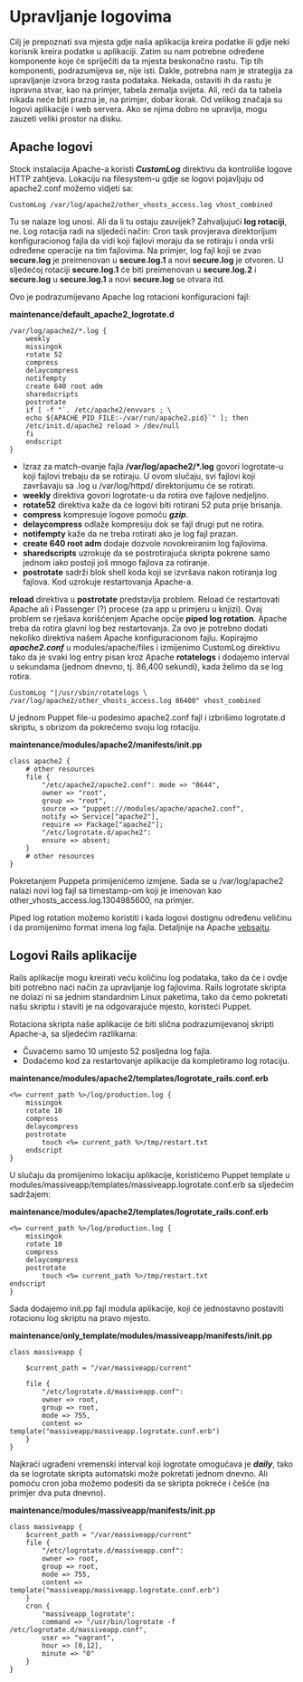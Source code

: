 # Upravljanje logovima

Cilj je prepoznati sva mjesta gdje naša aplikacija kreira podatke ili gdje neki korisnik kreira podatke u aplikaciji. Zatim su nam potrebne određene komponente koje će spriječiti da ta mjesta beskonačno rastu. Tip tih komponenti, podrazumijeva se, nije isti. Dakle, potrebna nam je strategija za upravljanje izvora brzog rasta podataka. Nekada, ostaviti ih da rastu je ispravna stvar, kao na primjer, tabela zemalja svijeta. Ali, reći da ta tabela nikada neće biti prazna je, na primjer, dobar korak. 
Od velikog značaja su logovi aplikacije i web servera. Ako se njima dobro ne upravlja, mogu zauzeti veliki prostor na disku. 

## Apache logovi

Stock instalacija Apache-a koristi ***CustomLog*** direktivu da kontroliše logove HTTP zahtjeva. Lokaciju na filesystem-u gdje se logovi pojavljuju od apache2.conf možemo vidjeti sa:

    CustomLog /var/log/apache2/other_vhosts_access.log vhost_combined

Tu se nalaze log unosi. Ali da li tu ostaju zauvijek? Zahvaljujući **log rotaciji**, ne. Log rotacija radi na sljedeći način: Cron task provjerava direktorijum konfiguracionog fajla da vidi koji fajlovi moraju da se rotiraju i onda vrši određene operacije na tim fajlovima. Na primjer, log fajl koji se zvao **secure.log** je preimenovan u **secure.log.1** a novi **secure.log** je otvoren. U sljedećoj rotaciji **secure.log.1** će biti preimenovan u **secure.log.2** i **secure.log** u **secure.log.1** a novi **secure.log** se otvara itd.

Ovo je podrazumijevano Apache log rotacioni konfiguracioni fajl:

**maintenance/default_apache2_logrotate.d**

	/var/log/apache2/*.log {
		weekly
		missingok
		rotate 52
		compress
		delaycompress
		notifempty
		create 640 root adm
		sharedscripts
		postrotate
		if [ -f "`. /etc/apache2/envvars ; \
		echo ${APACHE_PID_FILE:-/var/run/apache2.pid}`" ]; then
		/etc/init.d/apache2 reload > /dev/null
		fi
		endscript
	}

* Izraz za match-ovanje fajla **/var/log/apache2/*.log** govori logrotate-u koji fajlovi trebaju da se rotiraju. U ovom slučaju, svi fajlovi koji završavaju sa .log u /var/log/httpd/ direktorijumu će se rotirati.
* **weekly** direktiva govori logrotate-u da rotira ove fajlove nedjeljno.
* **rotate52** direktiva kaže da će logovi biti rotirani 52 puta prije brisanja.
* **compress** kompresuje logove pomoću ***gzip***.
* **delaycompress** odlaže kompresiju dok se fajl drugi put ne rotira.
* **notifempty** kaže da ne treba rotirati ako je log fajl prazan.
* **create 640 root adm** dodaje dozvole novokreiranim log fajlovima.
* **sharedscripts** uzrokuje da se postrotirajuća skripta pokrene samo jednom iako postoji još mnogo fajlova za rotiranje.
* **postrotate** sadrži blok shell koda koji se izvršava nakon rotiranja log fajlova. Kod uzrokuje restartovanja Apache-a.

**reload** direktiva u **postrotate** predstavlja problem. Reload će restartovati Apache ali i Passenger (?) procese (za app u primjeru u knjizi). Ovaj problem se rješava korišćenjem Apache opcije **piped log rotation**. Apache treba da rotira glavni log bez restartovanja. Za ovo je potrebno dodati nekoliko direktiva našem Apache konfiguracionom fajlu. 
Kopirajmo ***apache2.conf*** u modules/apache/files i izmijenimo CustomLog direktivu tako da je svaki log entry pisan kroz Apache **rotatelogs** i dodajemo interval u sekundama (jednom dnevno, tj. 86,400 sekundi), kada želimo da se log rotira.

    CustomLog "|/usr/sbin/rotatelogs \
    /var/log/apache2/other_vhosts_access.log 86400" vhost_combined

U jednom Puppet file-u podesimo apache2.conf fajl i izbrišimo logrotate.d skriptu, s obrizom da pokrećemo svoju log rotaciju.

**maintenance/modules/apache2/manifests/init.pp**

	class apache2 {
		# other resources
		file {
			"/etc/apache2/apache2.conf": mode => "0644",
			owner => "root",
			group => "root",
			source => "puppet:///modules/apache/apache2.conf",
			notify => Service["apache2"],
			require => Package["apache2"];
			"/etc/logrotate.d/apache2":
			ensure => absent;
		}
		# other resources
	}

Pokretanjem Puppeta primijenićemo izmjene. Sada se u /var/log/apache2 nalazi novi log fajl sa timestamp-om koji je imenovan kao other_vhosts_access.log.1304985600, na primjer.

Piped log rotation možemo koristiti i kada logovi dostignu određenu veličinu i da promijenimo format imena log fajla. Detaljnije na Apache [vebsajtu](http://httpd.apache.org/docs/2.2/programs/rotatelogs.html
).

## Logovi Rails aplikacije

Rails aplikacije mogu kreirati veću količinu log podataka, tako da će i ovdje biti potrebno naći način za upravljanje log fajlovima. Rails logrotate skripta ne dolazi ni sa jednim standardnim Linux paketima, tako da ćemo pokretati našu skriptu i staviti je na odgovarajuće mjesto, koristeći Puppet.

Rotaciona skripta naše aplikacije će biti slična podrazumijevanoj skripti Apache-a, sa sljedećim razlikama:

* Čuvaćemo samo 10 umjesto 52 posljedna log fajla.
* Dodaćemo kod za restartovanje aplikacije da kompletiramo log rotaciju.

**maintenance/modules/apache2/templates/logrotate_rails.conf.erb**

	<%= current_path %>/log/production.log {
		missingok
		rotate 10
		compress
		delaycompress
		postrotate
			touch <%= current_path %>/tmp/restart.txt
		endscript
	}

U slučaju da promijenimo lokaciju aplikacije, koristićemo Puppet template u modules/massiveapp/templates/massiveapp.logrotate.conf.erb sa sljedećim sadržajem:

**maintenance/modules/apache2/templates/logrotate_rails.conf.erb**

	<%= current_path %>/log/production.log {
		missingok
		rotate 10
		compress
		delaycompress
		postrotate
			touch <%= current_path %>/tmp/restart.txt
	endscript
	}

Sada dodajemo init.pp fajl modula aplikacije, koji će jednostavno postaviti rotacionu log skriptu na pravo mjesto.

**maintenance/only_template/modules/massiveapp/manifests/init.pp**

	class massiveapp {

		$current_path = "/var/massiveapp/current"

		file {
			"/etc/logrotate.d/massiveapp.conf":
			owner => root,
			group => root,
			mode => 755,
			content => template("massiveapp/massiveapp.logrotate.conf.erb")
		}
	}

Najkraći ugrađeni vremenski interval koji logrotate omogućava je ***daily***, tako da se logrotate skripta automatski može pokretati jednom dnevno. Ali pomoću cron joba možemo podesiti da se skripta pokreće i češće (na primjer dva puta dnevno). 

**maintenance/modules/massiveapp/manifests/init.pp**

	class massiveapp {
		$current_path = "/var/massiveapp/current"
		file {
			"/etc/logrotate.d/massiveapp.conf":
			owner => root,
			group => root,
			mode => 755,
			content => template("massiveapp/massiveapp.logrotate.conf.erb")
		}
		cron {
			"massiveapp_logrotate":
			command => "/usr/bin/logrotate -f /etc/logrotate.d/massiveapp.conf",
			user => "vagrant",
			hour => [0,12],
			minute => "0"
		}
	}

